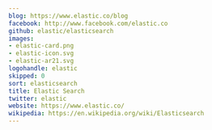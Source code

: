 ```yaml
---
blog: https://www.elastic.co/blog
facebook: http://www.facebook.com/elastic.co
github: elastic/elasticsearch
images:
- elastic-card.png
- elastic-icon.svg
- elastic-ar21.svg
logohandle: elastic
skipped: 0
sort: elasticsearch
title: Elastic Search
twitter: elastic
website: https://www.elastic.co/
wikipedia: https://en.wikipedia.org/wiki/Elasticsearch
---
```

